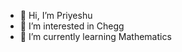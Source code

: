 - 👋 Hi, I’m Priyeshu
- 👀 I’m interested in Chegg 
- 🌱 I’m currently learning Mathematics

<!---
priyeshuGupta/priyeshuGupta is a ✨ special ✨ repository because its `README.md` (this file) appears on your GitHub profile.
You can click the Preview link to take a look at your changes.
--->
